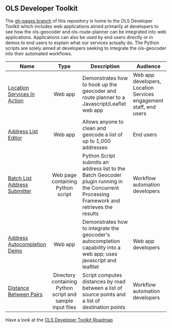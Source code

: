 

## OLS Developer Toolkit

The [gh-pages branch](https://github.com/bcgov/ols-devkit/tree/gh-pages) of this repository is home to the OLS Developer Toolkit which includes web applications aimed primarily at developers to see how the ols-geocoder and ols-route-planner can be integrated into web applications. Applications can also be used by end users directly or in demos to end users to explain what our services actually do. The Python scripts are solely aimed at developers seeking to integrate the ols-geocoder into their automated workflows.

|Name|Type|Description|Audience
|----|:----:|----|----|
[Location Services In Action](https://ols-demo.apps.gov.bc.ca/index.html)|Web app|Demonstrates how to hook up the geocoder and route planner to a Javascript/Leaflet web app|Web app developers, Location Services engagement staff, end users|
[Address List Editor](https://bcgov.github.io/ols-devkit/ale/)|Web app|Allows anyone to clean and geocode a list of up to 1,000 addresses|End users
[Batch List Address Submitter](https://bcgov.github.io/ols-devkit/als/)|Web page containing Python script|Python Script submits an address list to the Batch Geocoder plugin running in the Concurrent Processing Framework and retrieves the results| Workflow automation developers|
[Address Autocompletion Demo](https://bcgov.github.io/ols-devkit/examples/address_autocomplete.html)|Web app|Demonstrates how to integrate the geocoder's autocompletion capability into a web app; uses javascript and leaftlet|Web app developers
[Distance Between Pairs](https://github.com/bcgov/ols-devkit/tree/gh-pages/bps)|Directory containing Python script and sample input files| Script computes distances by road between a list of source points and a list of destination points|Workflow automation developers|

Have a look at the [OLS Developer Toolkit Roadmap](https://github.com/bcgov/ols-devkit/blob/gh-pages/ols-devkit-roadmap.md)
